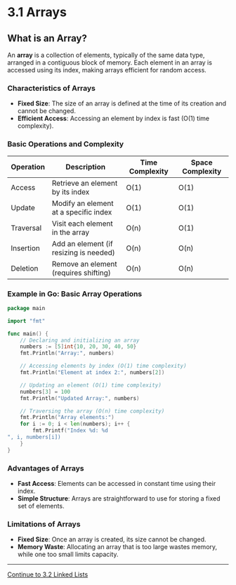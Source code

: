 
# 3.1 Arrays

## What is an Array?

An **array** is a collection of elements, typically of the same data type, arranged in a contiguous block of memory. Each element in an array is accessed using its index, making arrays efficient for random access.

### Characteristics of Arrays

- **Fixed Size**: The size of an array is defined at the time of its creation and cannot be changed.
- **Efficient Access**: Accessing an element by index is fast (O(1) time complexity).

### Basic Operations and Complexity

| Operation   | Description                                  | Time Complexity | Space Complexity |
|-------------|----------------------------------------------|-----------------|------------------|
| Access      | Retrieve an element by its index            | O(1)            | O(1)             |
| Update      | Modify an element at a specific index       | O(1)            | O(1)             |
| Traversal   | Visit each element in the array             | O(n)            | O(1)             |
| Insertion   | Add an element (if resizing is needed)      | O(n)            | O(n)             |
| Deletion    | Remove an element (requires shifting)       | O(n)            | O(n)             |

### Example in Go: Basic Array Operations

```go
package main

import "fmt"

func main() {
    // Declaring and initializing an array
    numbers := [5]int{10, 20, 30, 40, 50}
    fmt.Println("Array:", numbers)

    // Accessing elements by index (O(1) time complexity)
    fmt.Println("Element at index 2:", numbers[2])

    // Updating an element (O(1) time complexity)
    numbers[3] = 100
    fmt.Println("Updated Array:", numbers)

    // Traversing the array (O(n) time complexity)
    fmt.Println("Array elements:")
    for i := 0; i < len(numbers); i++ {
        fmt.Printf("Index %d: %d
", i, numbers[i])
    }
}
```

### Advantages of Arrays

- **Fast Access**: Elements can be accessed in constant time using their index.
- **Simple Structure**: Arrays are straightforward to use for storing a fixed set of elements.

### Limitations of Arrays

- **Fixed Size**: Once an array is created, its size cannot be changed.
- **Memory Waste**: Allocating an array that is too large wastes memory, while one too small limits capacity.

---

[Continue to 3.2 Linked Lists](./3_2_Linked_Lists.md)
